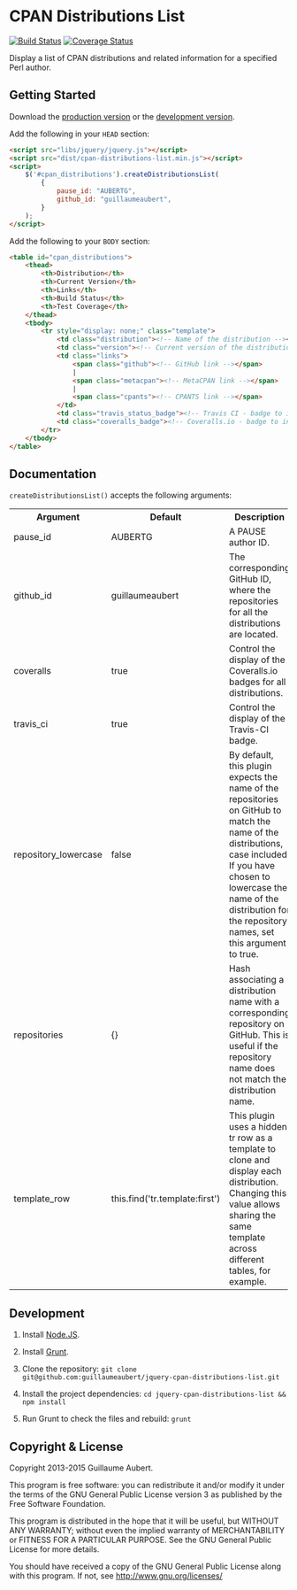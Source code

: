CPAN Distributions List
=======================

[![Build Status](https://travis-ci.org/guillaumeaubert/jquery-cpan-distributions-list.svg?branch=master)](https://travis-ci.org/guillaumeaubert/jquery-cpan-distributions-list)
[![Coverage Status](https://coveralls.io/repos/guillaumeaubert/jquery-cpan-distributions-list/badge.svg?branch=master)](https://coveralls.io/r/guillaumeaubert/jquery-cpan-distributions-list?branch=master)

Display a list of CPAN distributions and related information for a specified Perl author.


Getting Started
---------------

Download the [production version][min] or the [development version][max].

[min]: https://raw.github.com/guillaumeaubert/jquery-cpan-distributions-list/master/dist/cpan-distributions-list.min.js
[max]: https://raw.github.com/guillaumeaubert/jquery-cpan-distributions-list/master/dist/cpan-distributions-list.js

Add the following in your `HEAD` section:

```html
<script src="libs/jquery/jquery.js"></script>
<script src="dist/cpan-distributions-list.min.js"></script>
<script>
	$('#cpan_distributions').createDistributionsList(
		{
			pause_id: "AUBERTG",
			github_id: "guillaumeaubert",
		}
	);
</script>
```

Add the following to your `BODY` section:

```html
<table id="cpan_distributions">
	<thead>
		<th>Distribution</th>
		<th>Current Version</th>
		<th>Links</th>
		<th>Build Status</th>
		<th>Test Coverage</th>
	</thead>
	<tbody>
		<tr style="display: none;" class="template">
			<td class="distribution"><!-- Name of the distribution --></td>
			<td class="version"><!-- Current version of the distribution --></td>
			<td class="links">
				<span class="github"><!-- GitHub link --></span>
				|
				<span class="metacpan"><!-- MetaCPAN link --></span>
				|
				<span class="cpants"><!-- CPANTS link --></span>
			</td>
			<td class="travis_status_badge"><!-- Travis CI - badge to indicate build status --></td>
			<td class="coveralls_badge"><!-- Coveralls.io - badge to indicate test coverage percentage --></td>
		</tr>
	</tbody>
</table>
```


Documentation
-------------

`createDistributionsList()` accepts the following arguments:

<table>
  <tr>
    <th>Argument</th>
    <th>Default</th>
    <th>Description</th>
  </tr>
  <tr>
    <td>pause_id</th>
    <td>AUBERTG</th>
    <td>A PAUSE author ID.</td>
  </tr>
  <tr>
    <td>github_id</td>
    <td>guillaumeaubert</td>
    <td>The corresponding GitHub ID, where the repositories for all the distributions are located.</td>
  </tr>
  <tr>
    <td>coveralls</td>
    <td>true</td>
    <td>Control the display of the Coveralls.io badges for all distributions.</td>
  </tr>
  <tr>
    <td>travis_ci</td>
    <td>true</td>
    <td>Control the display of the Travis-CI badge.</td>
  </tr>
  <tr>
    <td>repository_lowercase</td>
    <td>false</td>
    <td>
      By default, this plugin expects the name of the repositories on GitHub to
      match the name of the distributions, case included. If you have chosen to
      lowercase the name of the distribution for the repository names, set this
      argument to true.
    </td>
  </tr>
  <tr>
    <td>repositories</td>
    <td>{}</td>
    <td>
      Hash associating a distribution name with a corresponding repository on
      GitHub. This is useful if the repository name does not match the
      distribution name.
    </td>
  </tr>
  <tr>
    <td>template_row</td>
    <td>this.find('tr.template:first')</td>
    <td>
      This plugin uses a hidden tr row as a template to clone and display
      each distribution. Changing this value allows sharing the same template
      across different tables, for example.
    </td>
  </tr>
</table>


Development
-----------

1. Install [Node.JS](https://github.com/joyent/node/wiki/Installing-Node.js-via-package-manager).

2. Install [Grunt](http://gruntjs.com/getting-started).

3. Clone the repository: `git clone git@github.com:guillaumeaubert/jquery-cpan-distributions-list.git`

4. Install the project dependencies: `cd jquery-cpan-distributions-list && npm install`

5. Run Grunt to check the files and rebuild: `grunt`


Copyright & License
-------------------

Copyright 2013-2015 Guillaume Aubert.

This program is free software: you can redistribute it and/or modify it under
the terms of the GNU General Public License version 3 as published by the Free
Software Foundation.

This program is distributed in the hope that it will be useful, but WITHOUT ANY
WARRANTY; without even the implied warranty of MERCHANTABILITY or FITNESS FOR A
PARTICULAR PURPOSE. See the GNU General Public License for more details.

You should have received a copy of the GNU General Public License along with
this program. If not, see http://www.gnu.org/licenses/
